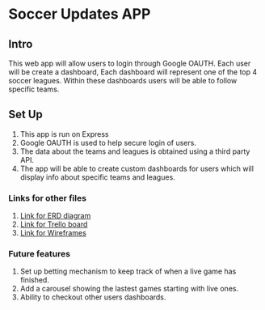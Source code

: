 # Soccer Updates APP ###

## Intro
This web app will allow users to login through Google OAUTH. Each user will be create a dashboard, Each dashboard will represent one of the top 4 soccer leagues. Within these dashboards users will be able to follow specific teams.

## Set Up
1. This app is run on Express
2. Google OAUTH is used to help secure login of users.
3. The data about the teams and leagues is obtained using a third party API.
4. The app will be able to create custom dashboards for users which will display info about specific teams and leagues.

### Links for other files
1. [Link for ERD diagram](https://www.lucidchart.com/invitations/accept/bf40d1c6-053c-4c76-8fdf-5c02cd2c0d81)
2. [Link for Trello board](https://trello.com/b/7fTf2hCd/sporto?menu=filter&filter=f)
3. [Link for Wireframes](https://imgur.com/a/XoPIycw)

### Future features

1. Set up betting mechanism to keep track of when a live game has finished.
2. Add a carousel showing the lastest games starting with live ones.
3. Ability to checkout other users dashboards.